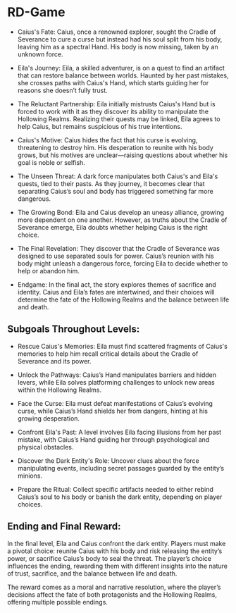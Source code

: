 # RD-Game

- Caius's Fate: Caius, once a renowned explorer, sought the Cradle of Severance to cure a curse but instead had his soul split from his body, leaving him as a spectral Hand. His body is now missing, taken by an unknown force.

- Eila's Journey: Eila, a skilled adventurer, is on a quest to find an artifact that can restore balance between worlds. Haunted by her past mistakes, she crosses paths with Caius's Hand, which starts guiding her for reasons she doesn’t fully trust.

- The Reluctant Partnership: Eila initially mistrusts Caius's Hand but is forced to work with it as they discover its ability to manipulate the Hollowing Realms. Realizing their quests may be linked, Eila agrees to help Caius, but remains suspicious of his true intentions.

- Caius's Motive: Caius hides the fact that his curse is evolving, threatening to destroy him. His desperation to reunite with his body grows, but his motives are unclear—raising questions about whether his goal is noble or selfish.

- The Unseen Threat: A dark force manipulates both Caius's and Eila's quests, tied to their pasts. As they journey, it becomes clear that separating Caius’s soul and body has triggered something far more dangerous.

- The Growing Bond: Eila and Caius develop an uneasy alliance, growing more dependent on one another. However, as truths about the Cradle of Severance emerge, Eila doubts whether helping Caius is the right choice.

- The Final Revelation: They discover that the Cradle of Severance was designed to use separated souls for power. Caius’s reunion with his body might unleash a dangerous force, forcing Eila to decide whether to help or abandon him.

- Endgame: In the final act, the story explores themes of sacrifice and identity. Caius and Eila’s fates are intertwined, and their choices will determine the fate of the Hollowing Realms and the balance between life and death.


## Subgoals Throughout Levels:

- Rescue Caius's Memories: Eila must find scattered fragments of Caius's memories to help him recall critical details about the Cradle of Severance and its power.

- Unlock the Pathways: Caius’s Hand manipulates barriers and hidden levers, while Eila solves platforming challenges to unlock new areas within the Hollowing Realms.


- Face the Curse: Eila must defeat manifestations of Caius’s evolving curse, while Caius’s Hand shields her from dangers, hinting at his growing desperation.

- Confront Eila's Past: A level involves Eila facing illusions from her past mistake, with Caius’s Hand guiding her through psychological and physical obstacles.

- Discover the Dark Entity's Role: Uncover clues about the force manipulating events, including secret passages guarded by the entity’s minions.

- Prepare the Ritual: Collect specific artifacts needed to either rebind Caius’s soul to his body or banish the dark entity, depending on player choices.

## Ending and Final Reward:

In the final level, Eila and Caius confront the dark entity. Players must make a pivotal choice: reunite Caius with his body and risk releasing the entity’s power, or sacrifice Caius’s body to seal the threat. The player’s choice influences the ending, rewarding them with different insights into the nature of trust, sacrifice, and the balance between life and death. 

The reward comes as a moral and narrative resolution, where the player’s decisions affect the fate of both protagonists and the Hollowing Realms, offering multiple possible endings.
